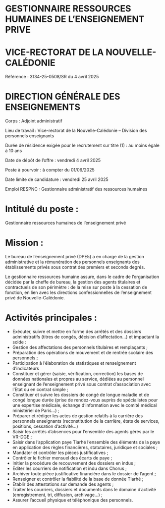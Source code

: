 # GESTIONNAIRE RESSOURCES HUMAINES DE L’ENSEIGNEMENT PRIVE

# VICE-RECTORAT DE LA NOUVELLE-CALÉDONIE

Référence : 3134-25-0508/SR du 4 avril 2025

# DIRECTION GÉNÉRALE DES ENSEIGNEMENTS

Corps : Adjoint administratif

Lieu de travail : Vice-rectorat de la Nouvelle-Calédonie – Division des personnels enseignants

Durée de résidence exigée pour le recrutement sur titre (1) : au moins égale à 10 ans

Date de dépôt de l’offre : vendredi 4 avril 2025

Poste à pourvoir : à compter du 01/06/2025

Date limite de candidature : vendredi 25 avril 2025

Emploi RESPNC : Gestionnaire administratif des ressources humaines

# Intitulé du poste :

Gestionnaire ressources humaines de l’enseignement privé

# Mission :

Le bureau de l’enseignement privé (DPE5) a en charge de la gestion administrative et la rémunération des personnels enseignants des établissements privés sous contrat des premiers et seconds degrés.

Le gestionnaire ressources humaine assure, dans le cadre de l’organisation décidée par la cheffe de bureau, la gestion des agents titulaires et contractuels de son périmètre : de la mise sur poste à la cessation de fonction, en lien avec les directions confessionnelles de l’enseignement privé de Nouvelle-Calédonie.

# Activités principales :

- Exécuter, suivre et mettre en forme des arrêtés et des dossiers administratifs (titres de congés, décision d’affectation…) et impactant la solde :
- Gestion des affectations des personnels titulaires et remplaçants ;
- Préparation des opérations de mouvement et de rentrée scolaire des personnels ;
- Participation à l’élaboration de statistiques et renseignement d’indicateurs
- Constituer et gérer (saisie, vérification, correction) les bases de données nationales et propres au service, dédiées au personnel enseignant de l’enseignement privé sous contrat d’association avec l’Etat ou en contrat simple ;
- Constituer et suivre les dossiers de congé de longue maladie et de congé longue durée (prise de rendez-vous auprès de spécialistes pour une expertise médicale, échange d’information avec le comité médical ministériel de Paris…) ;
- Préparer et rédiger les actes de gestion relatifs à la carrière des personnels enseignants (reconstitution de la carrière, états de services, positions, cessation d’activité…)
- Saisir les arrêtés d’absences pour l’ensemble des agents gérés par le VR-DGE ;
- Saisir dans l’application paye Tiarhé l’ensemble des éléments de la paye en application des règles financières, statutaires, juridique et sociales ;
- Mandater et contrôler les pièces justificatives ;
- Contrôler le fichier mensuel des écarts de paye ;
- Initier la procédure de recouvrement des dossiers en indus ;
- Editer les courriers de notification et indu dans Chorus ;
- Archiver toute pièce justificative financière dans le dossier de l’agent ;
- Renseigner et contrôler la fiabilité de la base de donnée Tiarhé ;
- Etablir des attestations sur demande des agents ;
- Traiter les courriers, dossiers et documents dans le domaine d’activité (enregistrement, tri, diffusion, archivage…) ;
- Assurer l’accueil physique et téléphonique des personnels.